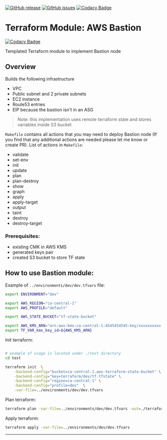 [![GitHub release](https://img.shields.io/github/release/OlegGorj/tf-modules-aws-bastion.svg)](https://github.com/OlegGorj/tf-modules-aws-bastion/releases)
[![GitHub issues](https://img.shields.io/github/issues/OlegGorj/tf-modules-aws-bastion.svg)](https://github.com/OlegGorj/tf-modules-aws-bastion/issues)
[![Codacy Badge](https://api.codacy.com/project/badge/Grade/0c85a578cb0c4c85bddb373a6f3686ce)](https://app.codacy.com/app/oleggorj/tf-modules-aws-bastion?utm_source=github.com&utm_medium=referral&utm_content=OlegGorj/tf-modules-aws-bastion&utm_campaign=badger)

# Terraform Module: AWS Bastion

[![Codacy Badge](https://api.codacy.com/project/badge/Grade/0c85a578cb0c4c85bddb373a6f3686ce)](https://app.codacy.com/app/oleggorj/tf-modules-aws-bastion?utm_source=github.com&utm_medium=referral&utm_content=OlegGorj/tf-modules-aws-bastion&utm_campaign=badger)

Templated Terraform module to implement Bastion node

## Overview

Builds the following infrastructure

- VPC
- Public subnet and 2 private subnets
- EC2 instance
- Route53 entries
- EIP because the bastion isn't in an ASG

> Note: this implementation uses remote terraform state and stores variables inside S3 bucket

`Makefile` contains all actions that you may need to deploy Bastion node (If you find that any additional actions are needed please let me know or create PR).
List of actions in `Makefile`:

- validate
- set-env
- init
- update
- plan
- plan-destroy
- show
- graph
- apply
- apply-target
- output
- taint
- destroy
- destroy-target

### Prerequisites:

- existing CMK in AWS KMS
- generated keys pair
- created S3 bucket to store TF state

## How to use Bastion module:

Example of `../environments/dev/dev.tfvars` file:

```bash
export ENVIRONMENT="dev"

export AWS_REGION="ca-central-1"
export AWS_PROFILE="default"

export AWS_STATE_BUCKET="tf-state-bucket"

export AWS_KMS_ARN="arn:aws:kms:ca-central-1:4545454545:key/xxxxxxxxxx-xxxx-xxxx-xxxx-xxxxxxxxxxxxxx"
export TF_VAR_kms_key_id=${AWS_KMS_ARN}
```

Init terraform:

```bash

# example of usage is located under ./test directory
cd test

terraform init  \
    -backend-config="bucket=ca-central-1.aws-terraform-state-bucket" \
    -backend-config="key=terraform/dev/tf.tfstate" \
    -backend-config="region=ca-central-1" \
    -backend-config="profile=dev"  \
    -var-file=../environments/dev/dev.tfvars

```

Plan terraform:

```bash
terraform plan -var-file=../environments/dev/dev.tfvars -out=./terraform
```

Apply terraform:

```bash
terraform apply -var-file=../environments/dev/dev.tfvars
```





---
